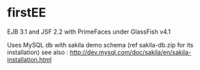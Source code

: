 firstEE
=======

EJB 3.1 and JSF 2.2 with PrimeFaces
under GlassFish v4.1

Uses MySQL db with sakila demo schema (ref sakila-db.zip for its installation)
see also : http://dev.mysql.com/doc/sakila/en/sakila-installation.html